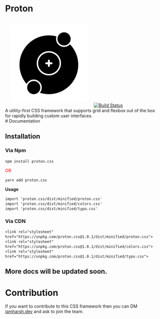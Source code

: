 # Proton
<img src="assets/proton_logo.png" style="width:50%;margin:1rem;">
<a href="#"><img src="https://img.shields.io/travis/tailwindcss/tailwindcss/master.svg" alt="Build Status"></a>
<br>
A utility-first CSS framework that supports grid and flexbox out of the box for rapidly building custom user interfaces. 
<br>
# Documentation

## Installation

### Via Npm

```
npm install proton.css
```

<span style="color:red;">OR</span>

```
yarn add proton.css
````

**Usage**

```
import 'proton.css/dist/minified/proton.css'
import 'proton.css/dist/minified/colors.css'
import 'proton.css/dist/minified/typo.css'
```

### Via CDN

```
<link rel="stylesheet" href="https://unpkg.com/proton.css@1.0.1/dist/minified/proton.css">
<link rel="stylesheet" href="https://unpkg.com/proton.css@1.0.1/dist/minified/colors.css">
<link rel="stylesheet" href="https://unpkg.com/proton.css@1.0.1/dist/minified/typo.css">
```

## More docs will be updated soon.

# Contribution
If you want to contribute to this CSS framework then you can DM <a href="https://instagram.com/iamharsh.dev">iamharsh.dev</a> and ask to join the team.
